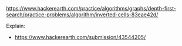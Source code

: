 https://www.hackerearth.com/practice/algorithms/graphs/depth-first-search/practice-problems/algorithm/inverted-cells-83eae42d/

Explain:
- https://www.hackerearth.com/submission/43544205/
